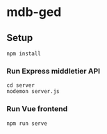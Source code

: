 # mdb-ged

## Setup
```
npm install
```

### Run Express middletier API
```
cd server
nodemon server.js
```

### Run Vue frontend
```
npm run serve
```